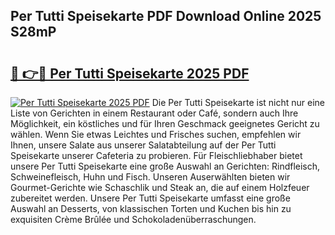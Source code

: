 ## Per Tutti Speisekarte PDF Download Online 2025 S28mP

# <h2><a href="http://gcc0lam.nevu.top/?p=Per+Tutti+Speisekarte">🔗 👉🔴 Per Tutti Speisekarte 2025 PDF</a></h2>

[![Per Tutti Speisekarte 2025 PDF](https://i.imgur.com/dBaPXMq.png)](http://gcc0lam.nevu.top/?p=Per+Tutti+Speisekarte)
Die Per Tutti Speisekarte ist nicht nur eine Liste von Gerichten in einem Restaurant oder Café, sondern auch Ihre Möglichkeit, ein köstliches und für Ihren Geschmack geeignetes Gericht zu wählen. Wenn Sie etwas Leichtes und Frisches suchen, empfehlen wir Ihnen, unsere Salate aus unserer Salatabteilung auf der Per Tutti Speisekarte unserer Cafeteria zu probieren. Für Fleischliebhaber bietet unsere Per Tutti Speisekarte eine große Auswahl an Gerichten: Rindfleisch, Schweinefleisch, Huhn und Fisch. Unseren Auserwählten bieten wir Gourmet-Gerichte wie Schaschlik und Steak an, die auf einem Holzfeuer zubereitet werden. Unsere Per Tutti Speisekarte umfasst eine große Auswahl an Desserts, von klassischen Torten und Kuchen bis hin zu exquisiten Crème Brûlée und Schokoladenüberraschungen.
